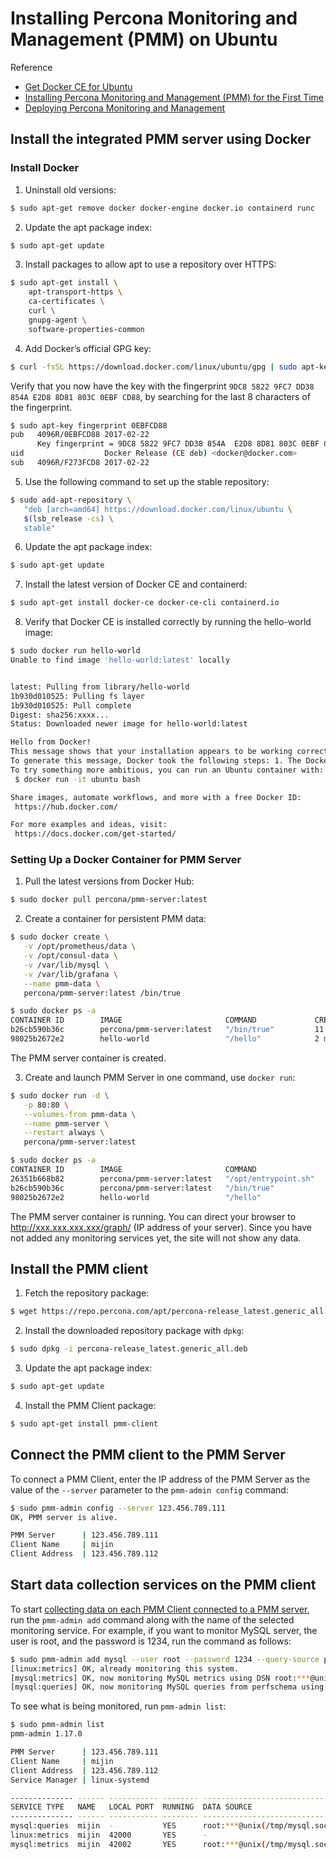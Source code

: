 # Installing Percona Monitoring and Management (PMM) on Ubuntu

Reference
- [Get Docker CE for Ubuntu](https://docs.docker.com/install/linux/docker-ce/ubuntu/)
- [Installing Percona Monitoring and Management (PMM) for the First Time](https://www.percona.com/blog/2017/02/24/installing-percona-monitoring-and-management-pmm-for-the-first-time-2/)
- [Deploying Percona Monitoring and Management](https://www.percona.com/doc/percona-monitoring-and-management/deploy/index.html#deploy-pmm-client-server-connecting)

## Install the integrated PMM server using Docker

### Install Docker

1. Uninstall old versions:

```bash
$ sudo apt-get remove docker docker-engine docker.io containerd runc
```

2. Update the apt package index:

```bash
$ sudo apt-get update
```

3. Install packages to allow apt to use a repository over HTTPS:

```bash
$ sudo apt-get install \
    apt-transport-https \
    ca-certificates \
    curl \
    gnupg-agent \
    software-properties-common
```

4. Add Docker’s official GPG key:

```bash
$ curl -fsSL https://download.docker.com/linux/ubuntu/gpg | sudo apt-key add -
```

Verify that you now have the key with the fingerprint `9DC8 5822 9FC7 DD38 854A E2D8 8D81 803C 0EBF CD88`, by searching for the last 8 characters of the fingerprint.

```bash
$ sudo apt-key fingerprint 0EBFCD88
pub   4096R/0EBFCD88 2017-02-22
      Key fingerprint = 9DC8 5822 9FC7 DD38 854A  E2D8 8D81 803C 0EBF CD88
uid                  Docker Release (CE deb) <docker@docker.com>
sub   4096R/F273FCD8 2017-02-22
```

5. Use the following command to set up the stable repository:

```bash
$ sudo add-apt-repository \
   "deb [arch=amd64] https://download.docker.com/linux/ubuntu \
   $(lsb_release -cs) \
   stable"
```

6. Update the apt package index:

```bash
$ sudo apt-get update
```

7. Install the latest version of Docker CE and containerd:

```bash
$ sudo apt-get install docker-ce docker-ce-cli containerd.io
```

8. Verify that Docker CE is installed correctly by running the hello-world image:

```bash
$ sudo docker run hello-world
Unable to find image 'hello-world:latest' locally


latest: Pulling from library/hello-world
1b930d010525: Pulling fs layer
1b930d010525: Pull complete
Digest: sha256:xxxx...
Status: Downloaded newer image for hello-world:latest

Hello from Docker!
This message shows that your installation appears to be working correctly.
To generate this message, Docker took the following steps: 1. The Docker client contacted the Docker daemon. 2. The Docker daemon pulled the "hello-world" image from the Docker Hub.    (amd64) 3. The Docker daemon created a new container from that image which runs the    executable that produces the output you are currently reading. 4. The Docker daemon streamed that output to the Docker client, which sent it    to your terminal.
To try something more ambitious, you can run an Ubuntu container with:
 $ docker run -it ubuntu bash

Share images, automate workflows, and more with a free Docker ID:
 https://hub.docker.com/

For more examples and ideas, visit:
 https://docs.docker.com/get-started/

```

### Setting Up a Docker Container for PMM Server

1. Pull the latest versions from Docker Hub:

```bash
$ sudo docker pull percona/pmm-server:latest
```

2. Create a container for persistent PMM data:

```bash
$ sudo docker create \
   -v /opt/prometheus/data \
   -v /opt/consul-data \
   -v /var/lib/mysql \
   -v /var/lib/grafana \
   --name pmm-data \
   percona/pmm-server:latest /bin/true
```

```bash
$ sudo docker ps -a
CONTAINER ID        IMAGE                       COMMAND             CREATED             STATUS                     PORTS               NAMES
b26cb590b36c        percona/pmm-server:latest   "/bin/true"         11 seconds ago      Created                                        pmm-data
98025b2672e2        hello-world                 "/hello"            2 minutes ago       Exited (0) 2 minutes ago                       goofy_mcnulty
```

The PMM server container is created.

3. Create and launch PMM Server in one command, use `docker run`:

```bash
$ sudo docker run -d \
   -p 80:80 \
   --volumes-from pmm-data \
   --name pmm-server \
   --restart always \
   percona/pmm-server:latest
```

```bash
$ sudo docker ps -a
CONTAINER ID        IMAGE                       COMMAND                CREATED             STATUS                     PORTS                         NAMES
26351b668b82        percona/pmm-server:latest   "/opt/entrypoint.sh"   5 seconds ago       Up 3 seconds               0.0.0.0:80->80/tcp, 443/tcp   pmm-server
b26cb590b36c        percona/pmm-server:latest   "/bin/true"            52 seconds ago      Created                                                  pmm-data
98025b2672e2        hello-world                 "/hello"               3 minutes ago       Exited (0) 3 minutes ago                                 goofy_mcnulty
```

The PMM server container is running. You can direct your browser to http://xxx.xxx.xxx.xxx/graph/ (IP address of your server). Since you have not added any monitoring services yet, the site will not show any data.

## Install the PMM client

1. Fetch the repository package:

```bash
$ wget https://repo.percona.com/apt/percona-release_latest.generic_all.deb
```

2. Install the downloaded repository package with `dpkg`:

```bash
$ sudo dpkg -i percona-release_latest.generic_all.deb
```

3. Update the apt package index:

```bash
$ sudo apt-get update
```

4. Install the PMM Client package:

```bash
$ sudo apt-get install pmm-client
```

## Connect the PMM client to the PMM Server

To connect a PMM Client, enter the IP address of the PMM Server as the value of the `--server` parameter to the `pmm-admin config` command:

```bash
$ sudo pmm-admin config --server 123.456.789.111
OK, PMM server is alive.

PMM Server      | 123.456.789.111
Client Name     | mijin
Client Address  | 123.456.789.112
```

## Start data collection services on the PMM client

To start [collecting data on each PMM Client connected to a PMM server](https://www.percona.com/doc/percona-monitoring-and-management/deploy/index.html#deploy-pmm-data-collecting), run the `pmm-admin add` command along with the name of the selected monitoring service.
For example, if you want to monitor MySQL server, the user is root, and the password is 1234, run the command as follows:

```bash
$ sudo pmm-admin add mysql --user root --password 1234 --query-source perfschema
[linux:metrics] OK, already monitoring this system.
[mysql:metrics] OK, now monitoring MySQL metrics using DSN root:***@unix(/tmp/mysql.sock)
[mysql:queries] OK, now monitoring MySQL queries from perfschema using DSN root:***@unix(/tmp/mysql.sock)
```

To see what is being monitored, run `pmm-admin list`:

```bash
$ sudo pmm-admin list
pmm-admin 1.17.0

PMM Server      | 123.456.789.111
Client Name     | mijin
Client Address  | 123.456.789.112
Service Manager | linux-systemd

-------------- ------ ----------- -------- ------------------------------- ---------------------------------------------
SERVICE TYPE   NAME   LOCAL PORT  RUNNING  DATA SOURCE                     OPTIONS                                      
-------------- ------ ----------- -------- ------------------------------- ---------------------------------------------
mysql:queries  mijin  -           YES      root:***@unix(/tmp/mysql.sock)  query_source=perfschema, query_examples=true
linux:metrics  mijin  42000       YES      -                                                                            
mysql:metrics  mijin  42002       YES      root:***@unix(/tmp/mysql.sock)
```

